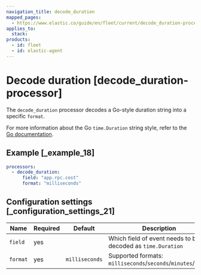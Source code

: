 ```yaml
---
navigation_title: decode_duration
mapped_pages:
  - https://www.elastic.co/guide/en/fleet/current/decode_duration-processor.html
applies_to:
  stack:
products:
  - id: fleet
  - id: elastic-agent
---
```


# Decode duration [decode_duration-processor]


The `decode_duration` processor decodes a Go-style duration string into a specific `format`.

For more information about the Go `time.Duration` string style, refer to the [Go documentation](https://pkg.go.dev/time#Duration).


## Example [_example_18]

```yaml
processors:
  - decode_duration:
      field: "app.rpc.cost"
      format: "milliseconds"
```


## Configuration settings [_configuration_settings_21]

| Name | Required | Default | Description |  |
| --- | --- | --- | --- | --- |
| `field` | yes |  | Which field of event needs to be decoded as `time.Duration` |  |
| `format` | yes | `milliseconds` | Supported formats: `milliseconds`/`seconds`/`minutes`/`hours` |  |


